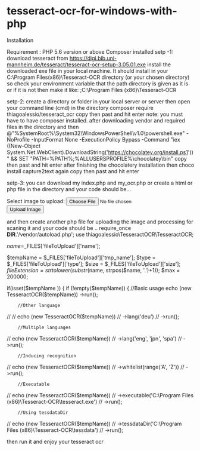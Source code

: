 # tesseract-ocr-for-windows-with-php

Installation 

Requirement :
 PHP 5.6 version or above
Composer installed
setp -1:   
download tesseract from  https://digi.bib.uni-mannheim.de/tesseract/tesseract-ocr-setup-3.05.01.exe install the downloaded exe file in your local machine. It should install in your  
C:\Program Files(x86)\Tesseract-OCR
directory (or your chosen directory) so check your environment variable that the path directory is given as it is or if it is not then make it like:
;C:\Program Files (x86)\Tesseract-OCR 

setp-2: 
create a directory or folder in your local server or server then open your command line (cmd)  in the directory 
composer require thiagoalessio/tesseract_ocr
copy then past and hit enter
note: you must have to have composer installed.
after downloading vendor and required files in the directory and then
@"%SystemRoot%\System32\WindowsPowerShell\v1.0\powershell.exe" -NoProfile -InputFormat None -ExecutionPolicy Bypass -Command "iex ((New-Object System.Net.WebClient).DownloadString('https://chocolatey.org/install.ps1'))" && SET "PATH=%PATH%;%ALLUSERSPROFILE%\chocolatey\bin"
copy then past and hit enter
after finishing the chocolatery installation then 
choco install capture2text
again copy then past and hit enter

setp-3:
you can download my index.php and my_ocr.php
or
create a html or php file in the directory and your code should be... 
<!DOCTYPE html>
<html lang="en">
<head>
    <meta charset="UTF-8">
    <title>ocr</title>
</head>
<body>
    <form action="my_ocr.php" method="post" enctype="multipart/form-data">
        Select image to upload:
        <input type="file" name="fileToUpload" id="fileToUpload">
        <input type="submit" value="Upload Image" name="submit">
    </form>
</body>
</html>

and then create another php file for uploading the image and processing for scaning it  and your code should be ..
require_once __DIR__.'/vendor/autoload.php';
use thiagoalessio\TesseractOCR\TesseractOCR;

$name=$_FILES['fileToUpload']['name'];


$tempName = $_FILES['fileToUpload']['tmp_name'];
$type = $_FILES['fileToUpload']['type'];
$size = $_FILES['fileToUpload']['size'];
$fileExtension = strtolower(substr($name, strpos($name, '.')+1));
$max = 200000;


if(isset($tempName ))
{
    if (!empty($tempName))
    {
        //Basic usage
        echo (new TesseractOCR($tempName))
            ->run();

        //Other language
//
//        echo (new TesseractOCR($tempName))
//            ->lang('deu')
//            ->run();

        //Multiple languages
//        echo (new TesseractOCR($tempName))
//            ->lang('eng', 'jpn', 'spa')
//            ->run();


        //Inducing recognition
//        echo (new TesseractOCR($tempName))
//            ->whitelist(range('A', 'Z'))
//            ->run();

        //Executable
//        echo (new TesseractOCR($tempName))
//            ->executable('C:\Program Files (x86)\Tesseract-OCR\tesseract.exe')
//            ->run();

        //Using tessdataDir
//        echo (new TesseractOCR($tempName))
//            ->tessdataDir('C:\Program Files (x86)\Tesseract-OCR\tessdata')
//            ->run();

then run it and enjoy your tesseract ocr
